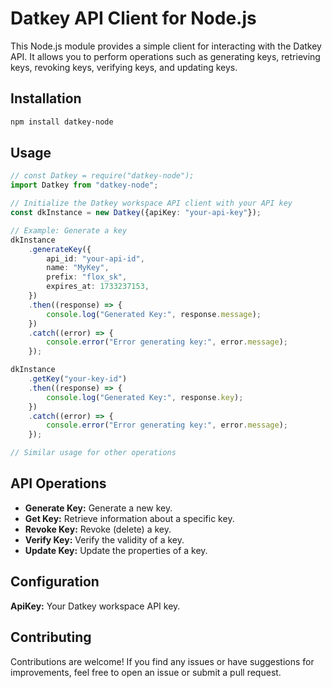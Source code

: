 # Datkey API Client for Node.js

This Node.js module provides a simple client for interacting with the Datkey API. It allows you to perform operations
such as generating keys, retrieving keys, revoking keys, verifying keys, and updating keys.

## Installation

```bash
npm install datkey-node
```

## Usage

```typescript
// const Datkey = require("datkey-node");
import Datkey from "datkey-node";

// Initialize the Datkey workspace API client with your API key
const dkInstance = new Datkey({apiKey: "your-api-key"});

// Example: Generate a key
dkInstance
    .generateKey({
        api_id: "your-api-id",
        name: "MyKey",
        prefix: "flox_sk",
        expires_at: 1733237153,
    })
    .then((response) => {
        console.log("Generated Key:", response.message);
    })
    .catch((error) => {
        console.error("Error generating key:", error.message);
    });

dkInstance
    .getKey("your-key-id")
    .then((response) => {
        console.log("Generated Key:", response.key);
    })
    .catch((error) => {
        console.error("Error generating key:", error.message);
    });

// Similar usage for other operations
```

## API Operations

- **Generate Key:** Generate a new key.
- **Get Key:** Retrieve information about a specific key.
- **Revoke Key:** Revoke (delete) a key.
- **Verify Key:** Verify the validity of a key.
- **Update Key:** Update the properties of a key.

## Configuration

**ApiKey:** Your Datkey workspace API key.

## Contributing

Contributions are welcome! If you find any issues or have suggestions for improvements, feel free to open an issue or
submit a pull request.
